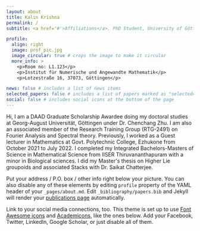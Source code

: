 ```yaml
---
layout: about
title: Kalin Krishna
permalink: /
subtitle: <a href='#'>Affiliations</a>. PhD Student, University of Göttingen.

profile:
  align: right
  image: prof_pic.jpg
  image_circular: true # crops the image to make it circular
  more_info: >
    <p>Room no: L1.123</p>
    <p>Institut für Numerische und Angewandte Mathematik</p>
    <p>Lotzestraße 16, 37073, Göttingen</p>

news: false # includes a list of news items
selected_papers: false # includes a list of papers marked as "selected={true}"
social: false # includes social icons at the bottom of the page
---
```


Hi, I am a DAAD Graduate Scholarship Awardee doing my doctoral studies at Georg-August Universität, Göttingen under Dr. Chenchang Zhu. I am also an associated member of the Research Training Group (RTG-2491) on Fourier Analysis and Spectral theory. Previously, I worked as a Guest lecturer in Mathematics at Govt. Polytechnic College, Ezhukone from October 2021 to July 2022. 
I completed my Integrated Bachelors-Masters of Science in Mathematical Science from IISER Thiruvananthapuram with a minor in Biological sciences. I did my Master's thesis on Higher Lie groupoids and associated Stacks with Dr. Saikat Chatterjee.  

Put your address / P.O. box / other info right below your picture. You can also disable any of these elements by editing `profile` property of the YAML header of your `_pages/about.md`. Edit `_bibliography/papers.bib` and Jekyll will render your [publications page](/al-folio/publications/) automatically.

Link to your social media connections, too. This theme is set up to use [Font Awesome icons](https://fontawesome.com/) and [Academicons](https://jpswalsh.github.io/academicons/), like the ones below. Add your Facebook, Twitter, LinkedIn, Google Scholar, or just disable all of them.
